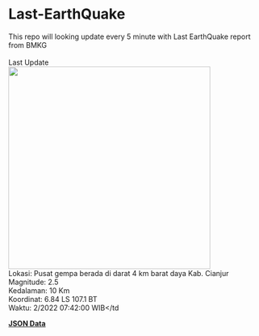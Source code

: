 # Last-EarthQuake
This repo will looking update every 5 minute with Last EarthQuake report from BMKG
<br>
<br>
Last Update
<br>
<img src="https://ews.bmkg.go.id/TEWS/data/20221202074200.mmi.jpg" width="400"/>
<br>
Lokasi: Pusat gempa berada di darat 4 km barat daya Kab. Cianjur <br>
Magnitude: 2.5 <br>
Kedalaman: 10 Km <br>
Koordinat: 6.84 LS 107.1 BT <br>
Waktu: 2/2022 07:42:00 WIB</td <br>

<a href="./data/data.json">**JSON Data**</a>

